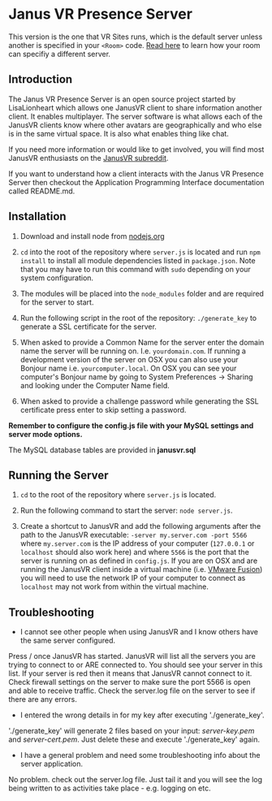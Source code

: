 Janus VR Presence Server
========================

This version is the one that VR Sites runs, which is the default server unless another is specified in your `<Room>` code. [Read here](http://www.dgp.toronto.edu/~mccrae/projects/firebox/notes.html#multiserver) to learn how your room can specifiy a different server.

Introduction
------------

The Janus VR Presence Server is an open source project started by LisaLionheart which allows one JanusVR client to share information another client.  It enables multiplayer.  The server software is what allows each of the JanusVR clients know where other avatars are geographically and who else is in the same virtual space.  It is also what enables thing like chat.

If you need more information or would like to get involved, you will find most JanusVR enthusiasts on the [JanusVR subreddit](http://www.reddit.com/r/janusVR/).

If you want to understand how a client interacts with the Janus VR Presence Server then checkout the Application Programming Interface documentation called README.md.

Installation
------------

1. Download and install node from [nodejs.org](http://nodejs.org)

2. `cd` into the root of the repository where `server.js` is located and run `npm install` to install all module
dependencies listed in `package.json`. Note that you may have to run this command with `sudo` depending on your system
configuration.

3. The modules will be placed into the `node_modules` folder and are required for the server to start.

4. Run the following script in the root of the repository: `./generate_key` to generate a SSL certificate for the server.

5. When asked to provide a Common Name for the server enter the domain name the server will be running on. I.e.
`yourdomain.com`. If running a development version of the server on OSX you can also use your Bonjour name i.e.
`yourcomputer.local`. On OSX you can see your computer's Bonjour name by going to System Preferences -> Sharing and
looking under the Computer Name field.

6. When asked to provide a challenge password while generating the SSL certificate press enter to skip setting a password.


**Remember to configure the config.js file with your MySQL settings and server mode options.**

The MySQL database tables are provided in **janusvr.sql**

Running the Server
------------------

1. `cd` to the root of the repository where `server.js` is located.

2. Run the following command to start the server: `node server.js`.

3. Create a shortcut to JanusVR and add the following arguments after the path to the JanusVR executable:
`-server my.server.com -port 5566` where `my.server.com` is the IP address of your computer (`127.0.0.1` or `localhost`
should also work here) and where `5566` is the port that the server is running on as defined in `config.js`. If you are
on OSX and are running the JanusVR client inside a virtual machine (i.e.
[VMware Fusion](http://www.vmware.com/products/fusion)) you will need to use the network IP of your computer to connect
as `localhost` may not work from within the virtual machine.  

Troubleshooting
------------------

* I cannot see other people when using JanusVR and I know others have the same server configured.

Press / once JanusVR has started.  JanusVR will list all the servers you are trying to connect to or ARE connected to.  You should see your server in this list.  If your server is red then it means that JanusVR cannot connect to it.  Check firewall settings on the server to make sure the port 5566 is open and able to receive traffic.  Check the server.log file on the server to see if there are any errors.

* I entered the wrong details in for my key after executing './generate_key'.
 
'./generate_key' will generate 2 files based on your input: *server-key.pem* and *server-cert.pem*.  Just delete these and execute './generate_key' again.

* I have a general problem and need some troubleshooting info about the server application.

No problem.  check out the server.log file.  Just tail it and you will see the log being written to as activities take place - e.g. logging on etc.
